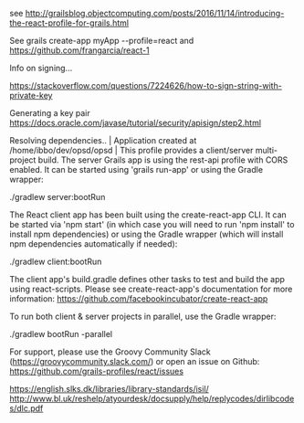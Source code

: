 
see http://grailsblog.objectcomputing.com/posts/2016/11/14/introducing-the-react-profile-for-grails.html


See grails create-app myApp --profile=react
and https://github.com/frangarcia/react-1


Info on signing...

https://stackoverflow.com/questions/7224626/how-to-sign-string-with-private-key

Generating a key pair
https://docs.oracle.com/javase/tutorial/security/apisign/step2.html


Resolving dependencies..
| Application created at /home/ibbo/dev/opsd/opsd
| This profile provides a client/server multi-project build. The server Grails app is using the rest-api profile with CORS enabled. It can be started using 'grails run-app' or using the Gradle wrapper:

  ./gradlew server:bootRun

The React client app has been built using the create-react-app CLI. It can be started via 'npm start' (in which case you will need to run 'npm install' to install npm dependencies) or using the Gradle wrapper (which will install npm dependencies automatically if needed):

  ./gradlew client:bootRun

The client app's build.gradle defines other tasks to test and build the app using react-scripts. Please see create-react-app's documentation for more information: https://github.com/facebookincubator/create-react-app

To run both client & server projects in parallel, use the Gradle wrapper:

 ./gradlew bootRun -parallel

For support, please use the Groovy Community Slack (https://groovycommunity.slack.com/) or open an issue on Github: https://github.com/grails-profiles/react/issues



https://english.slks.dk/libraries/library-standards/isil/
http://www.bl.uk/reshelp/atyourdesk/docsupply/help/replycodes/dirlibcodes/dlc.pdf
